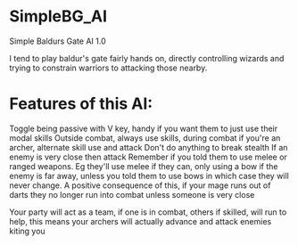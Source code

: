 # SimpleBG_AI
Simple Baldurs Gate AI 1.0

I tend to play baldur's gate fairly hands on, directly controlling wizards and trying to constrain warriors to attacking those nearby. 

# Features of this AI:
Toggle being passive with V key, handy if you want them to just use their modal skills
Outside combat, always use skills, during combat if you're an archer, alternate skill use and attack
Don't do anything to break stealth
If an enemy is very close then attack
Remember if you told them to use melee or ranged weapons. Eg they'll use melee if they can, only using a bow if the enemy is far away, unless you told them to use bows in which case they will never change.
A positive consequence of this, if your mage runs out of darts they no longer run into combat unless someone is very close

Your party will act as a team, if one is in combat, others if skilled, will run to help, this means your archers will actually advance and attack enemies kiting you




